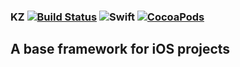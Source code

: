### KZ [![Build Status](https://travis-ci.org/k3zi/KZ.svg?branch=master)](https://travis-ci.org/k3zi/KZ) ![Swift](https://img.shields.io/badge/language-Swift-orange.svg) [![CocoaPods](https://img.shields.io/cocoapods/v/KZ.svg)](http://cocoapods.org/pods/KZ) 
A base framework for iOS projects
---
